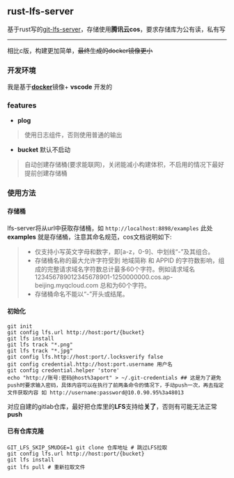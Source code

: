 ## rust-lfs-server

基于rust写的[git-lfs-server](https://github.com/git-lfs/git-lfs/)，存储使用**腾讯云cos**，要求存储库为公有读，私有写

---

相比c版，构建更加简单，~~最终生成的docker镜像更小~~


### 开发环境


我是基于[**docker**](https://gist.github.com/inkroom/501548078a930c6f3bd98ea257409648#file-dockerfile-rust)镜像+ **vscode** 开发的


### features

- **plog**
>  使用日志组件，否则使用普通的输出
- **bucket** 默认不启动
> 自动创建存储桶(要求能联网)，关闭能减小构建体积，不启用的情况下最好提前创建存储桶

### 使用方法


#### 存储桶

lfs-server将从url中获取存储桶，如 `http://localhost:8898/examples`  此处 **examples** 就是存储桶，注意其命名规范，cos文档说明如下:

> - 仅支持小写英文字母和数字，即[a-z，0-9]、中划线“-”及其组合。
> - 存储桶名称的最大允许字符受到 地域简称 和 APPID 的字符数影响，组成的完整请求域名字符数总计最多60个字符。例如请求域名 123456789012345678901-1250000000.cos.ap-beijing.myqcloud.com 总和为60个字符。
> - 存储桶命名不能以“-”开头或结尾。




#### 初始化

```shell
git init 
git config lfs.url http://host:port/{bucket}
git lfs install 
git lfs track "*.png" 
git lfs track "*.jpg" 
git config lfs.http://host:port/.locksverify false
git config credential.http://host:port.username 用户名
git config credential.helper 'store' 
echo "http://账号:密码@host%3aport" > ~/.git-credentials ## 这是为了避免push时要求输入密码，具体内容可以在执行了前两条命令的情况下，手动push一次，再去指定文件获取内容 如 http://username:password@10.0.90.95%3a48013
```


对应自建的gitlab仓库，最好把仓库里的**LFS**支持给**关了**，否则有可能无法正常**push**

#### 已有仓库克隆

```shell
GIT_LFS_SKIP_SMUDGE=1 git clone 仓库地址 # 跳过LFS拉取
git config lfs.url http://host:port/{bucket}
git lfs install
git lfs pull # 重新拉取文件
```

